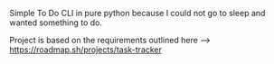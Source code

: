 Simple To Do CLI in pure python because I could not go to sleep and wanted something to do.

Project is based on the requirements outlined here --> https://roadmap.sh/projects/task-tracker
